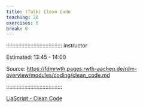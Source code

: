 ```yaml
---
title: (Talk) Clean Code
teaching: 20
exercises: 0
break: 0
---
```


::::::::::::::::::::::::::::::::::::: instructor

Estimated: 13:45 - 14:00

Source: https://fdmrwth.pages.rwth-aachen.de/rdm-overview/modules/coding/clean_code.md

:::::::::::::::::::::::::::::::::::::

[LiaScript - Clean Code](https://liascript.github.io/course/?https://api.allorigins.win/raw?url=https://fdmrwth.pages.rwth-aachen.de/rdm-overview/modules/coding/clean_code.md#1)
